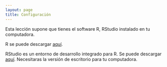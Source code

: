 ```yaml
---
layout: page
title: Configuración
---
```


Esta lección supone que tienes el software R, RStudio instalado en tu computadora.

R se puede descargar [aquí](https://cran.r-project.org/bin/windows/base/).

RStudio es un entorno de desarrollo integrado para R.
Se puede descargar [aquí](https://rstudio.com/products/rstudio/download/).
Necesitaras la versión de escritorio para tu computadora.
